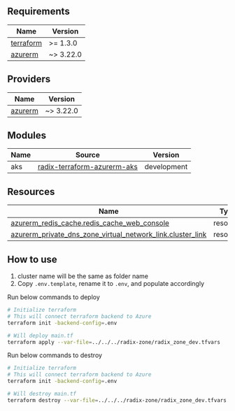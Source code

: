 <!-- BEGIN_TF_DOCS -->
## Requirements

| Name | Version |
|------|---------|
| <a name="requirement_terraform"></a> [terraform](#requirement\_terraform) | >= 1.3.0 |
| <a name="requirement_azurerm"></a> [azurerm](#requirement\_azurerm) | ~> 3.22.0 |

## Providers

| Name | Version |
|------|---------|
| <a name="provider_azurerm"></a> [azurerm](#provider\_azurerm) | ~> 3.22.0 |

## Modules

| Name | Source | Version |
|------|--------|---------|
| aks | [radix-terraform-azurerm-aks](https://github.com/equinor/radix-terraform-azurerm-aks) | development |

## Resources

| Name | Type |
|------|------|
| [azurerm_redis_cache.redis_cache_web_console](https://registry.terraform.io/providers/hashicorp/azurerm/latest/docs/resources/redis_cache) | resource |
| [azurerm_private_dns_zone_virtual_network_link.cluster_link](https://registry.terraform.io/providers/hashicorp/azurerm/latest/docs/resources/cluster_link) | resource |

## How to use

1. cluster name will be the same as folder name
2. Copy `.env.template`, rename it to `.env`, and populate accordingly

Run below commands to deploy
```sh
# Initialize terraform
# This will connect terraform backend to Azure
terraform init -backend-config=.env

# Will deploy main.tf
terraform apply --var-file=../../../radix-zone/radix_zone_dev.tfvars
```
Run below commands to destroy
```sh
# Initialize terraform
# This will connect terraform backend to Azure
terraform init -backend-config=.env

# Will destroy main.tf
terraform destroy --var-file=../../../radix-zone/radix_zone_dev.tfvars
```
<!-- END_TF_DOCS -->
